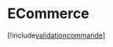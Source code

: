 # ECommerce

[!include[validationcommande](ecommerce.validationcommande.autogen.md)]





































